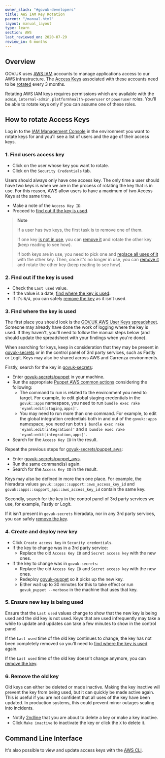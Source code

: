 ```yaml
---
owner_slack: "#govuk-developers"
title: AWS IAM Key Rotation
parent: "/manual.html"
layout: manual_layout
type: learn
section: AWS
last_reviewed_on: 2020-07-29
review_in: 6 months
---
```


## Overview

GOV.UK uses [AWS IAM] accounts to manage applications access to our AWS
infrastructure. The [Access Keys] associated with these accounts need to be
[rotated] every 3 months.

Rotating AWS IAM keys requires permissions which are available with the `admin`,
`internal-admin`, `platformhealth-poweruser` or `poweruser` roles. You'll be
able to rotate keys only if you can assume one of these roles.

## How to rotate Access Keys

Log in to the [IAM Management Console] in the environment you want to rotate
keys for and you'll see a list of users and the age of their access keys.

### 1. Find users access key

- Click on the user whose key you want to rotate.
- Click on the `Security Credentials` tab.

Users should always only have one access key. The only time a user should have
two keys is when we are in the process of rotating the key that is in use. For
this reason, AWS allow users to have a maximum of two Access Keys at the same
time.

- Make a note of the `Access Key ID`.
- Proceed to [find out if the key is used](#2-find-out-if-the-key-is-used).

> **Note**
>
> If a user has two keys, the first task is to remove one of them.
>
> If one key [is not in use](#2-find-out-if-the-key-is-used), you can
> [remove it](#6-remove-the-old-key) and rotate the other key (keep reading to
> see how).
>
> If both keys are in use, you need to pick one and
> [replace all uses of it](#3-find-where-the-key-is-used) with the other key.
> Then, once it's no longer in use, you can [remove it](#6-remove-the-old-key)
> and rotate the other key (keep reading to see how).

### 2. Find out if the key is used

- Check the `Last used` value.
- If the value is a date,
  [find where the key is used](#3-find-where-the-key-is-used).
- If it's `N/A`, you can safely [remove the key](#6-remove-the-old-key) as it
  isn't used.

### 3. Find where the key is used

The first place you should look is the [GOV.UK AWS User Keys spreadsheet][user-keys-list].
Someone may already have done the work of logging where the key is used.
If they haven't, you'll need to follow the manual steps below (and should
update the spreadsheet with your findings when you're done).

When searching for keys, keep in consideration that they may be present in
[govuk-secrets] or in the control panel of 3rd party services, such as Fastly or
Logit. Keys may also be shared across AWS and Carrenza environments.

Firstly, search for the key in [govuk-secrets]:

- Enter [govuk-secrets/puppet] in your machine.
- Run the appropriate [Puppet AWS common actions] considering the following:
    - The command to run is related to the environment you need to target. For
    example, to edit global staging credentials in the `govuk::apps` namespace,
    you need to run `bundle exec rake 'eyaml:edit[staging,apps]'`.
    - You may need to run more than one command. For example, to edit the global
    integration credentials both in and out of the `govuk::apps` namespace, you
    need run both `$ bundle exec rake 'eyaml:edit[integration]'` and
    `$ bundle exec rake 'eyaml:edit[integration,apps]'`.
- Search for the `Access Key ID` in the result.

Repeat the previous steps for [govuk-secrets/puppet_aws]:

- Enter [govuk-secrets/puppet_aws].
- Run the same command(s) again.
- Search for the `Access Key ID` in the result.

Keys may also be defined in more then one place. For example, the hieradata
values `govuk::apps::support::aws_access_key_id` and
`govuk::apps::support_api::aws_access_key_id` contain the same key.

Secondly, search for the key in the control panel of 3rd party services we use,
for example, Fastly or Logit.

If it isn't present in `govuk-secrets` hieradata, nor in any 3rd party services,
you can safely [remove the key](#6-remove-the-old-key).

### 4. Create and deploy new key

- Click `Create access key` in `Security credentials`.
- If the key to change was in a 3rd party service:
  - Replace the old `Access Key ID` and `Secret access key` with the new ones.
- If the key to change was in `govuk-secrets`:
  - Replace the old `Access Key ID` and `Secret access key` with the new ones.
  - Redeploy [govuk-puppet] so it picks up the new key.
  - Either wait up to 30 minutes for this to take effect or run
  `govuk_puppet --verbose` in the machine that uses that key.

### 5. Ensure new key is being used

Ensure that the `Last used` values change to show that the new key is being
used and the old key is not used. Keys that are used infrequently may take a
while to update and updates can take a few minutes to show in the control panel.

If the `Last used` time of the old key continues to change, the key has not been
completely removed so you'll need to
[find where the key is used](#3-find-where-the-key-is-used) again.

If the `Last used` time of the old key doesn't change anymore, you can
[remove the key](#6-remove-the-old-key).

### 6. Remove the old key

Old keys can either be deleted or made inactive. Making the key inactive will
prevent the key from being used, but it can quickly be made active again. This
is useful if you are not confident that all uses of the key have been updated.
In production systems, this could prevent minor outages scaling into incidents.

- Notify [2ndline] that you are about to delete a key or make a key inactive.
- Click `Make inactive` to inactivate the key or click the `X` to delete it.

## Command Line Interface

It's also possible to view and update access keys with the [AWS CLI].

[AWS IAM]: https://docs.aws.amazon.com/en_pv/IAM/latest/UserGuide/id_users.html
[Access Keys]: https://docs.aws.amazon.com/en_pv/IAM/latest/UserGuide/id_credentials_access-keys.html
[rotated]: https://docs.aws.amazon.com/IAM/latest/UserGuide/id_credentials_access-keys.html#Using_RotateAccessKey
[IAM Management Console]: https://console.aws.amazon.com/iam/home?region=eu-west-1#/users
[govuk-secrets]: https://github.com/alphagov/govuk-secrets
[govuk-secrets/puppet]: https://github.com/alphagov/govuk-secrets/tree/master/puppet
[Puppet AWS common actions]: https://github.com/alphagov/govuk-secrets/tree/master/puppet_aws#common-actions
[govuk-secrets/puppet_aws]: https://github.com/alphagov/govuk-secrets/tree/master/puppet_aws
[govuk-puppet]: https://github.com/alphagov/govuk-puppet
[2ndline]: /manual/2nd-line.html
[AWS CLI]: https://aws.amazon.com/blogs/security/how-to-rotate-access-keys-for-iam-users/
[user-keys-list]: https://docs.google.com/spreadsheets/d/1L6H3-wh9J1p18fjnODmit2WbGOA8wZgr5wL-5wN0IgE/edit#gid=0
